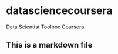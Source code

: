 datasciencecoursera
===================

Data Scientist Toolbox Coursera

## This is a markdown file
